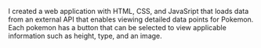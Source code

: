 I created a web application with HTML, CSS, and JavaSript that loads data from an external API that enables viewing detailed data points for Pokemon. Each pokemon has a button that can be selected to view applicable information such as height, type, and an image.